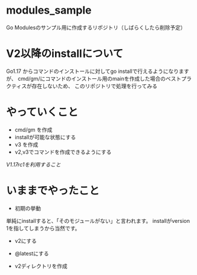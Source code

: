 # modules_sample
Go Modulesのサンプル用に作成するリポジトリ（しばらくしたら削除予定）

# V2以降のinstallについて

Go1.17 からコマンドのインストールに対してgo installで行えるようになりますが、
cmd/gm/にコマンドのインストール用のmainを作成した場合のベストプラクティスが存在しないため、
このリポジトリで処理を行ってみる


# やっていくこと

- cmd/gm を作成
- installが可能な状態にする
- v3 を作成
- v2,v3でコマンドを作成できるようにする

*V1.17rc1を利用すること*

# いままでやったこと

- 初期の挙動

単純にinstallすると、「そのモジュールがない」と言われます。
installがversion 1を指してしまうから当然です。

- v2にする

- @latestにする

- v2ディレクトリを作成
